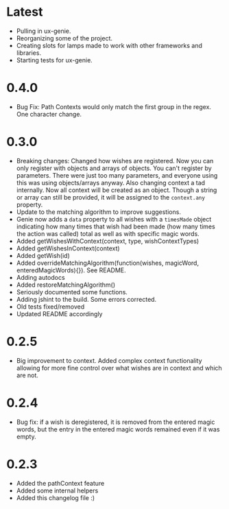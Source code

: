 # Latest

 - Pulling in ux-genie.
 - Reorganizing some of the project.
 - Creating slots for lamps made to work with other frameworks and libraries.
 - Starting tests for ux-genie.

# 0.4.0

 - Bug Fix: Path Contexts would only match the first group in the regex. One character change.

# 0.3.0

 - Breaking changes: Changed how wishes are registered. Now you
 can only register with objects and arrays of objects. You can't
 register by parameters. There were just too many parameters,
 and everyone using this was using objects/arrays anyway.
 Also changing context a tad internally. Now all context will
 be created as an object. Though a string or array can still
 be provided, it will be assigned to the `context.any` property.
 - Update to the matching algorithm to improve suggestions.
 - Genie now adds a `data` property to all wishes with a
 `timesMade` object indicating how many times that wish had
 been made (how many times the action was called) total as well
 as with specific magic words.
 - Added getWishesWithContext(context, type, wishContextTypes)
 - Added getWishesInContext(context)
 - Added getWish(id)
 - Added overrideMatchingAlgorithm(function(wishes, magicWord, enteredMagicWords){}).
 See README.
 - Adding autodocs
 - Added restoreMatchingAlgorithm()
 - Seriously documented some functions.
 - Adding jshint to the build. Some errors corrected.
 - Old tests fixed/removed
 - Updated README accordingly

# 0.2.5

 - Big improvement to context. Added complex context functionality
 allowing for more fine control over what wishes are in context and
 which are not. 

# 0.2.4

 - Bug fix: if a wish is deregistered, it is removed from the entered
 magic words, but the entry in the entered magic words remained even
 if it was empty.

# 0.2.3

 - Added the pathContext feature
 - Added some internal helpers
 - Added this changelog file :)